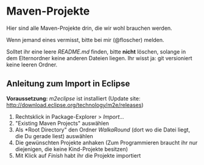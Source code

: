 # Maven-Projekte
Hier sind alle Maven-Projekte drin, die wir wohl brauchen werden.

Wenn jemand eines vermisst, bitte bei mir (@floscher) melden.

Solltet ihr eine leere *README.md* finden, bitte **nicht** löschen, solange in dem Elternordner keine anderen Dateien liegen.
Ihr wisst ja: git versioniert keine leeren Ordner.

## Anleitung zum Import in Eclipse
**Voraussetzung:** *m2eclipse* ist installiert (Update site: http://download.eclipse.org/technology/m2e/releases)
1. Rechtsklick in Package-Explorer > *Import...*
2. "Existing Maven Projects" auswählen
3. Als *Root Directory" den Ordner *WalkaRound* (dort wo die Datei liegt, die Du gerade liest) auswählen
4. Die gewünschten Projekte anhaken (Zum Programmieren braucht ihr nur diejenigen, die keine Kind-Projekte besitzen)
5. Mit Klick auf *Finish* habt ihr die Projekte importiert
